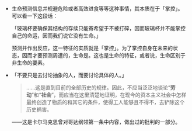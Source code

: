 

- 生命预测信息并规避危险或者高效进食等等这种事情，其本质在于「掌控」。可以看一下这段话：
  
  「玻璃杯要确保其结构的存续只能寄希望于不被打碎，因而玻璃杯并不能掌控自己的命运，因而我们说它没有生命。」
  
  预测并作出反应，这一特征的实质就是「掌控」。为了掌控自身在未来的状态，因而才要预测周遭的，生命是。这也是生命的特征，或者说，生命区别于非生命的要素。
  

- 「不要只是去讨论抽象的人，而要讨论具体的人。」
  
  > ……这是直到目前的全部历史的规律。因此，不应当泛泛地谈论“**劳动**”和“**社会**”，而应当在这里清楚地证明，在现今的资本主义社会中怎样最终创造了物质的和其它的条件，使得工人能够且不得不，去铲除这个历史祸害。
  
  ——这是卡尔马克思曾对哥达纲领第一条中内容，做出过的批判的一部分。
